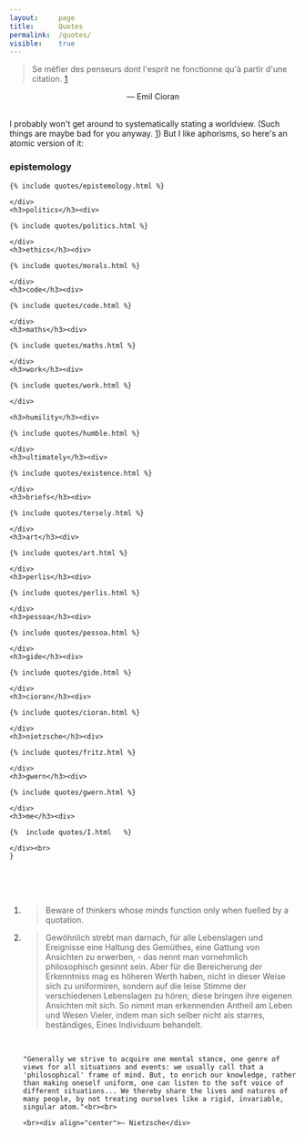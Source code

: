 ```yaml
---
layout: 	page
title: 		Quotes
permalink: 	/quotes/
visible:	true
---
```


> Se méfier des penseurs dont l'esprit ne fonctionne qu'à partir d'une citation. <a href="#fn:1" id="fnref:1">1</a>

<div align="center">— Emil Cioran</div><br>

I probably won't get around to systematically stating a worldview. (Such things are maybe bad for you anyway. <a href="#fn:2" id="fn:2">1</a>) But I like aphorisms, so here's an atomic version of it:


<div class="accordion">
	<h3>epistemology</h3><div>

	{% include quotes/epistemology.html %}

	</div>
	<h3>politics</h3><div>

	{% include quotes/politics.html %}

	</div>
	<h3>ethics</h3><div>

	{% include quotes/morals.html %}

	</div>
	<h3>code</h3><div>

	{% include quotes/code.html %}

	</div>
	<h3>maths</h3><div>

	{% include quotes/maths.html %}

	</div>
	<h3>work</h3><div>

	{% include quotes/work.html %}
	
	</div>

	<h3>humility</h3><div>

	{% include quotes/humble.html %}
	
	</div>
	<h3>ultimately</h3><div>

	{% include quotes/existence.html %}
	
	</div>
	<h3>briefs</h3><div>

	{% include quotes/tersely.html %}
	
	</div>
	<h3>art</h3><div>
	
	{% include quotes/art.html %}

	</div>
	<h3>perlis</h3><div>

	{% include quotes/perlis.html %}

	</div>
	<h3>pessoa</h3><div>

	{% include quotes/pessoa.html %}

	</div>
	<h3>gide</h3><div>

	{% include quotes/gide.html %}

	</div>
	<h3>cioran</h3><div>

	{% include quotes/cioran.html %}

	</div>
	<h3>nietzsche</h3><div>

	{% include quotes/fritz.html %}

	</div>
	<h3>gwern</h3><div>

	{% include quotes/gwern.html %}

	</div>
	<h3>me</h3><div>

	{%	include quotes/I.html	%}

	</div><br>
	}



<a name="nietz"></a><br><br><br>



<div class="footnotes"><ol>
    <!-- 1 -->
    <li class="footnote" id="fn:1">
        <blockquote>Beware of thinkers whose minds function only when fuelled by a quotation.</blockquote>
    </li>
    <li class="footnote" id="fn:2">
	<blockquote>Gewöhnlich strebt man darnach, für alle Lebenslagen und Ereignisse eine Haltung des Gemüthes, eine Gattung von Ansichten zu erwerben, - das nennt man vornehmlich philosophisch gesinnt sein. Aber für die Bereicherung der Erkenntniss mag es höheren Werth haben, nicht in dieser Weise sich zu uniformiren, sondern auf die leise Stimme der verschiedenen Lebenslagen zu hören; diese bringen ihre eigenen Ansichten mit sich. So nimmt man erkennenden Antheil am Leben und Wesen Vieler, indem man sich selber nicht als starres, beständiges, Eines Individuum behandelt.</blockquote><br>

	"Generally we strive to acquire one mental stance, one genre of views for all situations and events: we usually call that a 'philosophical' frame of mind. But, to enrich our knowledge, rather than making oneself uniform, one can listen to the soft voice of different situations... We thereby share the lives and natures of many people, by not treating ourselves like a rigid, invariable, singular atom."<br><br>

	<br><div align="center">— Nietzsche</div>
</li>
</ol>
<br>


